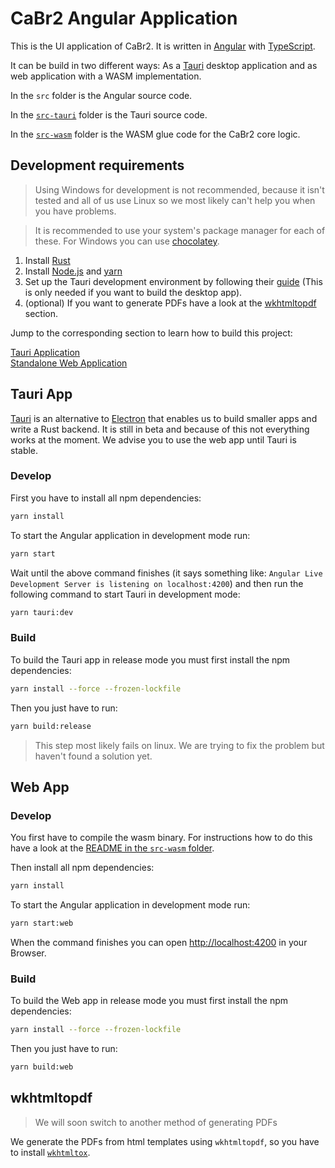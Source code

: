 # CaBr2 Angular Application

This is the UI application of CaBr2.
It is written in [Angular](https://angular.io/) with [TypeScript](https://www.typescriptlang.org/).

It can be build in two different ways: As a [Tauri](https://tauri.studio) desktop application and as web application
with a WASM implementation.

In the `src` folder is the Angular source code.

In the [`src-tauri`](src-tauri) folder is the Tauri source code.

In the [`src-wasm`](src-wasm) folder is the WASM glue code for the CaBr2 core logic.

## Development requirements

> Using Windows for development is not recommended, because it isn't tested and all of us use Linux so we most likely
> can't help you when you have problems.

> It is recommended to use your system's package manager for each of these.
> For Windows you can use [chocolatey](https://chocolatey.org/).

1. Install [Rust](https://www.rust-lang.org/tools/install)
2. Install [Node.js](https://nodejs.org) and [yarn](https://yarnpkg.com/getting-started/install)
3. Set up the Tauri development environment by following their [guide](https://tauri.studio/docs/get-started/intro)
   (This is only needed if you want to build the desktop app).
4. (optional) If you want to generate PDFs have a look at the [wkhtmltopdf](#wkhtmltopdf) section.

Jump to the corresponding section to learn how to build this project:

[Tauri Application](#tauri-app)  
[Standalone Web Application](#web-app)  

## Tauri App

[Tauri](https://tauri.studio) is an alternative to [Electron](https://www.electronjs.org/) that enables us to build
smaller apps and write a Rust backend.
It is still in beta and because of this not everything works at the moment.
We advise you to use the web app until Tauri is stable.

### Develop

First you have to install all npm dependencies:

```bash
yarn install
```

To start the Angular application in development mode run:

```bash
yarn start
```

Wait until the above command finishes (it says something like: `Angular Live Development Server is listening on
localhost:4200`) and then run the following command to start Tauri in development mode:

```bash
yarn tauri:dev
```

### Build

To build the Tauri app in release mode you must first install the npm dependencies:

```bash
yarn install --force --frozen-lockfile
```

Then you just have to run:

```bash
yarn build:release
```

> This step most likely fails on linux. We are trying to fix the problem but haven't found a solution yet.

## Web App

### Develop

You first have to compile the wasm binary. For instructions how to do this have a look at the [README in the `src-wasm`
folder](src-wasm/README.md).

Then install all npm dependencies:

```bash
yarn install
```

To start the Angular application in development mode run:

```bash
yarn start:web
```

When the command finishes you can open <http://localhost:4200> in your Browser.

### Build

To build the Web app in release mode you must first install the npm dependencies:

```bash
yarn install --force --frozen-lockfile
```

Then you just have to run:

```bash
yarn build:web
```

## wkhtmltopdf

> We will soon switch to another method of generating PDFs

We generate the PDFs from html templates using `wkhtmltopdf`, so you have to install
[`wkhtmltox`](https://wkhtmltopdf.org/downloads.html).

